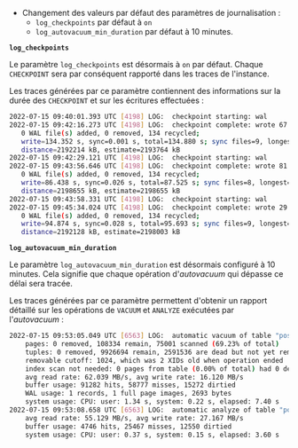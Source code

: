 <!-- 

commit :

https://commitfest.postgresql.org/36/3401/

discussion : 

https://www.postgresql.org/message-id/flat/CALj2ACX-rW_OeDcp4gqrFUAkf1f50Fnh138dmkd0JkvCNQRKGA@mail.gmail.com

-->

<div class="slide-content">

* Changement des valeurs par défaut des paramètres de journalisation :
  - `log_checkpoints` par défaut à `on`
  - `log_autovacuum_min_duration` par défaut à 10 minutes.

</div>

<div class="notes">

**`log_checkpoints`**

Le paramètre `log_checkpoints` est désormais à `on` par défaut. Chaque 
`CHECKPOINT` sera par conséquent rapporté dans les traces de l'instance.

Les traces générées par  ce paramètre contiennent des informations sur la durée
des `CHECKPOINT` et sur les écritures effectuées :

```sh
2022-07-15 09:40:01.393 UTC [4198] LOG:  checkpoint starting: wal
2022-07-15 09:42:16.273 UTC [4198] LOG:  checkpoint complete: wrote 67 buffers (0.4%); 
   0 WAL file(s) added, 0 removed, 134 recycled; 
   write=134.352 s, sync=0.001 s, total=134.880 s; sync files=9, longest=0.001 s, average=0.001 s; 
   distance=2192214 kB, estimate=2193764 kB
2022-07-15 09:42:29.121 UTC [4198] LOG:  checkpoint starting: wal
2022-07-15 09:43:56.646 UTC [4198] LOG:  checkpoint complete: wrote 81 buffers (0.5%); 
   0 WAL file(s) added, 0 removed, 134 recycled; 
   write=86.438 s, sync=0.026 s, total=87.525 s; sync files=8, longest=0.012 s, average=0.004 s;
   distance=2198655 kB, estimate=2198655 kB
2022-07-15 09:43:58.331 UTC [4198] LOG:  checkpoint starting: wal
2022-07-15 09:45:34.024 UTC [4198] LOG:  checkpoint complete: wrote 29 buffers (0.2%); 
   0 WAL file(s) added, 0 removed, 134 recycled;
   write=94.874 s, sync=0.028 s, total=95.693 s; sync files=9, longest=0.016 s, average=0.004 s; 
   distance=2192128 kB, estimate=2198003 kB
```
**`log_autovacuum_min_duration`**

Le paramètre `log_autovacuum_min_duration` est désormais configuré à 10 minutes.
Cela signifie que chaque opération d'_autovacuum_ qui dépasse ce délai sera 
tracée.

Les traces générées par ce paramètre permettent d'obtenir un rapport détaillé 
sur les opérations de `VACUUM` et `ANALYZE` exécutées par l'_autovacuum_ :

```sh
2022-07-15 09:53:05.049 UTC [6563] LOG:  automatic vacuum of table "postgres.public.db_activity": index scans: 0
	pages: 0 removed, 108334 remain, 75001 scanned (69.23% of total)
	tuples: 0 removed, 9926694 remain, 2591536 are dead but not yet removable
	removable cutoff: 1024, which was 2 XIDs old when operation ended
	index scan not needed: 0 pages from table (0.00% of total) had 0 dead item identifiers removed
	avg read rate: 62.039 MB/s, avg write rate: 16.120 MB/s
	buffer usage: 91282 hits, 58777 misses, 15272 dirtied
	WAL usage: 1 records, 1 full page images, 2693 bytes
	system usage: CPU: user: 1.34 s, system: 0.22 s, elapsed: 7.40 s
2022-07-15 09:53:08.658 UTC [6563] LOG:  automatic analyze of table "postgres.public.db_activity"
	avg read rate: 55.129 MB/s, avg write rate: 27.167 MB/s
	buffer usage: 4746 hits, 25467 misses, 12550 dirtied
	system usage: CPU: user: 0.37 s, system: 0.15 s, elapsed: 3.60 s
```


</div>
